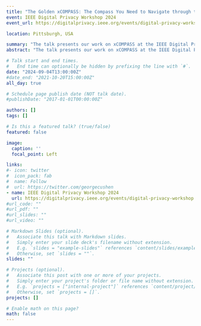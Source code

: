 ```yaml
---
title: "The Golden xCOMPASS: The Compass You Need to Navigate through the App-Privacy Universe!"
event: IEEE Digital Privacy Workshop 2024
event_url: https://digitalprivacy.ieee.org/events/digital-privacy-workshop

location: Pittsburgh, USA

summary: "The talk presents our work on xCOMPASS at the IEEE Digital Privacy Workshop 2024."
abstract: "The talk presents our work on xCOMPASS at the IEEE Digital Privacy Workshop 2024."

# Talk start and end times.
#   End time can optionally be hidden by prefixing the line with `#`.
date: "2024-09-04T13:00:00Z"
#date_end: "2021-10-20T15:00:00Z"
all_day: true

# Schedule page publish date (NOT talk date).
#publishDate: "2017-01-01T00:00:00Z"

authors: []
tags: []

# Is this a featured talk? (true/false)
featured: false

image:
  caption: ''
  focal_point: Left

links:
#- icon: twitter
#  icon_pack: fab
#  name: Follow
#  url: https://twitter.com/georgecushen
- name: IEEE Digital Privacy Workshop 2024
  url: https://digitalprivacy.ieee.org/events/digital-privacy-workshop
#url_code: ""
#url_pdf: ""
#url_slides: ""
#url_video: ""

# Markdown Slides (optional).
#   Associate this talk with Markdown slides.
#   Simply enter your slide deck's filename without extension.
#   E.g. `slides = "example-slides"` references `content/slides/example-slides.md`.
#   Otherwise, set `slides = ""`.
slides: ""

# Projects (optional).
#   Associate this post with one or more of your projects.
#   Simply enter your project's folder or file name without extension.
#   E.g. `projects = ["internal-project"]` references `content/project/deep-learning/index.md`.
#   Otherwise, set `projects = []`.
projects: []

# Enable math on this page?
math: false
---
```

